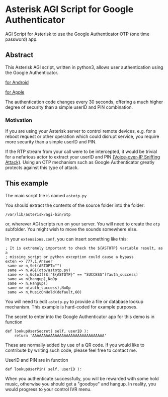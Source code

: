 # Asterisk AGI Script for Google Authenticator
 AGI Script for Asterisk to use the Google Authenticator OTP (one time password) app.

## Abstract

This Asterisk AGI script, written in python3, allows user authentication using the Google Authenticator.

[for Android](https://play.google.com/store/apps/details?id=com.google.android.apps.authenticator2&hl=en_GB&gl=US)

[for Apple](https://apps.apple.com/gb/app/google-authenticator/id388497605)

The authentication code changes every 30 seconds, offering a much higher degree of security than a simple userID and PIN combination.

### Motivation

If you are using your Asterisk server to control remote devices, e.g. for a reboot request or other operation which could disrupt service, you require more security than a simple userID and PIN.

If the RTP stream from your call were to be intercepted, it would be trivial for a nefarious actor to extract your userID and PIN [(Voice-over-IP Sniffing Attack)](https://www.giac.org/paper/gcih/442/voice-over-ip-sniffing-attack/104883).  Using an OTP mechanism such as Google Authenticator greatly protects against this type of attack.

## This example

The main script file is named `astotp.py`

You should extract the contents of the source folder into the folder:

`/var/lib/asterisk/agi-bin/otp`

or, wherever AGI scripts run on your server.  You will need to create the `otp` subfolder.  You might wish to move the sounds somewhere else.

In your `extensions.conf`, you can insert something like this:

```
; It is extremely important to check the ${ASTOTP} variable result, as a
; missing script or python exception could cause a bypass
exten => 777,1,Answer
 same => n,Set(ASTOPT="")
 same => n,AGI(otp/astotp.py)
 same => n,GotoIf($["${ASTOTP}" == "SUCCESS"]?auth_success)
 same => n(hangup),NoOp
 same => n,Hangup()
 same => n(auth_success),NoOp
 same => n,MusicOnHold(default,60)
```

You will need to edit `astotp.py` to provide a file or database lookup mechanism.  This example is hard-coded for example purposes.

The secret to enter into the Google Authenticator app for this demo is in function
```
def lookupUserSecret( self, userID ):
	return 'AAAAAAAAAAAAAAAAAAAAAAAAAAAAAAAA'
```

These are normally added by use of a QR code.  If you would like to contribute by writing such code, please feel free to contact me.

UserID and PIN are in function

```
def lookupUserPin( self, userID ):
```

When you authenticate successfully, you will be rewarded with some hold music, otherwise you should get a "goodbye" and hangup.  In reality, you would progress to your control IVR menu.
